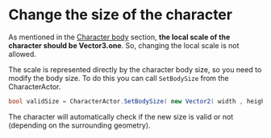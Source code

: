 # Change the size of the character

As mentioned in the [Character body](../../fundamentals/untitled/characterbody.md#scale) section, **the local scale of the character should be Vector3.one**. So, changing the local scale is not allowed.

The scale is represented directly by the character body size, so you need to modify the body size. To do this you can call `SetBodySize` from the CharacterActor.

```csharp
bool validSize = CharacterActor.SetBodySize( new Vector2( width , height ) );
```

The character will automatically check if the new size is valid or not (depending on the surrounding geometry).
